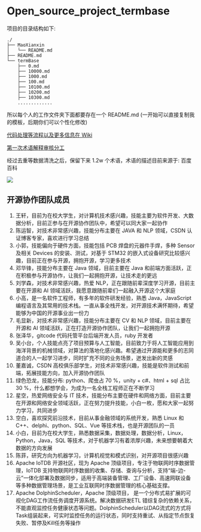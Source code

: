 # Open_source_project_termbase

项目的目录结构如下:

```
./
├── MaoXianxin
│   └── README.md
├── README.md
└── termBase
    ├── 0.md
    ├── 10000.md
    ├── 1000.md
    ├── 100.md
    ├── 10100.md
    ├── 10200.md
    ├── 10300.md
    .............
```

所以每个人的工作文件夹下面都要存在一个 README.md (一开始可以直接复制我的模板，后期你们可以个性化修改)



[代码处理等流程以及更多信息在 Wiki](https://github.com/MaoXianXin/Open_source_project_termbase/wiki/%E6%95%B0%E6%8D%AE%E5%A4%84%E7%90%86%E6%B5%81%E7%A8%8B%E4%BB%A3%E7%A0%81)

[第一次术语解释审核分工](https://github.com/MaoXianXin/Open_source_project_termbase/wiki/%E6%9C%AF%E8%AF%AD%E5%AE%A1%E6%A0%B8%E5%88%86%E5%B7%A5#%E7%AC%AC%E4%B8%80%E6%AC%A1%E6%9C%AF%E8%AF%AD%E8%A7%A3%E9%87%8A%E5%AE%A1%E6%A0%B8%E5%88%86%E5%B7%A5)



经过去重等数据清洗之后，保留下来 1.2w 个术语，术语的描述目前来源于: 百度百科

![](https://maoxianxin1996.oss-accelerate.aliyuncs.com/ai/20211224135737.png)



## 开源协作团队成员

1. 王轩，目前为在校大学生，对计算机技术感兴趣，技能主要为软件开发、大数据分析，目前正参与在开源协作团队中，希望可以同大家一起协作
2. 陈运智，对技术非常感兴趣，技能分布主要在 JAVA 和 NLP 领域，CSDN 认证博客专家，喜欢进行学习总结
3. 小郭，技能偏向于硬件方面，技能包括 PCB 焊盘的元器件手焊，多种 Sensor 及相关 Devices 的安装、测试，对基于 STM32 的嵌入式设备研究比较感兴趣，目前正在参与开源，拥抱开源，学习更多技术
4. 邓华锋，技能分布主要在 Java 领域，目前主要在 Java 和前端方面活跃，正在积极参与开源协作，让我们一起拥抱开源，让技术走的更远
5. 刘学森，对技术非常感兴趣，热爱 NLP，正在跟随前辈深度学习开源，目前主要在开源和 AI 领域活跃，我愿意跟随前辈们一起融入开源这个大家庭
6. 小高，是一名软件工程师，有多年的软件研发经验，熟悉 Java，JavaScript 编程语言及其常用的技术栈。一直从事全栈开发，对开源技术满怀期待，希望能够为中国的开源事业出一份力
7. 毛显新，对技术非常感兴趣，技能分布主要在 CV 和 NLP 领域，目前主要在开源和 AI 领域活跃，正在打造开源协作团队，让我们一起拥抱开源
8. 张泽华，gitcode 代码托管平台后端开发人员，ruby 开发者
9. 吴小台，个人技能点亮了项目预算与人工智能，目前致力于将人工智能应用到海洋背景的机械领域，对算法的落地化感兴趣。希望通过开源能和更多的志同道合的人一起学习进步，同时扩充不同的业务场景，迸发出新的灵感
10. 董嘉诚，CSDN 高校俱乐部学生，对技术非常感兴趣，技能是软件测试和前端，拓展技能方向，加入开源协作团队
11. 绿色恐龙，技能分布: python、爬虫占 70 %，unity + c#、html + sql 占比 30 %，什么都想学会，为成为一名全栈工程师正在不断学习
12. 星空，热爱网络安全与 IT 技术，技能分布主要在硬件和网络方面，目前主要在开源和网络安全领域活跃，正在努力提升技能，小白一枚，愿和大家一起努力学习，共同进步
13. 空白，喜欢探究前沿技术，目前从事金融领域的系统开发，熟悉 Linux 和 C++、delphi、python、SQL、Vue 等技术栈，也是开源团队的一员
14. 小白，目前为在校大学生，熟悉数据采集，数据处理，数据分析，Linux，Python，Java，SQL 等技术，对于机器学习有着浓厚兴趣，未来想要朝着大数据的方向发展
15. 陈菲，研究方向为机器学习，计算机视觉和模式识别，对开源项目很感兴趣
16. Apache IoTDB 开源社区，现为 Apache 顶级项目，专注于物联网时序数据管理，IoTDB 支持物联网时序数据的收集、存储、查询与分析，支持“端-边-云”一体化部署及数据同步，适用于高端装备管理、工厂设备、高速网联设备等多种数据管理场景，是工业互联网时序数据管理的核心基础支撑。
17. Apache DolphinScheduler，Apache 顶级项目， 是一个分布式易扩展的可视化DAG工作流任务调度开源系统。解决数据研发ETL 错综复杂的依赖关系，不能直观监控任务健康状态等问题。DolphinScheduler以DAG流式的方式将Task组装起来，可实时监控任务的运行状态，同时支持重试、从指定节点恢复失败、暂停及Kill任务等操作
